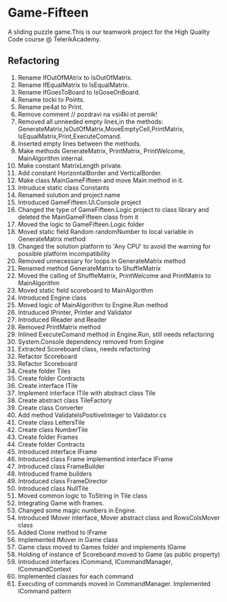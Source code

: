 # Game-Fifteen

A sliding puzzle game.This is our teamwork project for the High Quality Code course @ TelerikAcademy.

## Refactoring

1. Rename  IfOutOfMAtrix to IsOutOfMatrix.
2. Rename IfEqualMatrix to IsEqualMatrix.
3. Rename IfGoesToBoard to IsGoseOnBoard.
4. Rename tocki to Points.
5. Rename pe4at to Print.
6. Remove comment // pozdravi na vsi4ki ot pernik!
7. Removed all unneeded empty lines,in the methods:
GenerateMatrix,IsOutOfMatrix,MoveEmptyCell,PrintMatrix,
IsEqualMatrix,Print,ExecuteComand.
8. Inserted empty lines between the methods.
9. Make methods GenerateMatrix, PrintMatrix, PrintWelcome,
MainAlgorithm internal.
10. Make constant MatrixLength private.
11. Add constant HorizontalBorder and VerticalBorder.
12. Make class  MainGameFifteen and move Main method in it.
13. Intruduce static class Constants
14. Renamed solution and project name
15. Introduced GameFifteen.UI.Console project
16. Changed the type of GameFifteen.Logic project to class library and deleted the MainGameFifteen class from it
17. Moved the logic to GameFifteen.Logic folder
18. Moved static field Random randomNumber to local variable in GenerateMatrix method
19. Changed the solution platform to 'Any CPU' to avoid the warning for possible platform incompatibility
20. Removed unnecessary for loops in GenerateMatrix method
21. Renamed method GenerateMatrix to ShuffleMatrix
22. Moved the calling of ShuffleMatrix, PrintWelcome and PrintMatrix to MainAlgorithm
23. Moved static field scoreboard to MainAlgorithm
24. Introduced Engine class
25. Moved logic of MainAlgorithm to Engine.Run method
26. Intruduced IPrinter, Printer and Validator
27. Introduced IReader and Reader
28. Removed PrintMatrix method
29. Inlined ExecuteComand method in Engine.Run, still needs refactoring
30. System.Console dependency removed from Engine
31. Extracted Scoreboard class, needs refactoring
32. Refactor Scoreboard
33. Refactor Scoreboard
34. Create folder Tiles
35. Create folder Contracts
36. Create interface ITile
37. Implement interface ITile with abstract class Tile
38. Create abstract class TileFactory
39. Create class Converter 
40. Add method ValidateIsPositiveInteger to Validator.cs
41. Create class LettersTile
42. Create class NumberTile
43. Create folder Frames
44. Create folder Contracts
45. Introduced interface IFrame
46. Introduced class Frame implementind interface IFrame
47. Introduced class FrameBuilder
48. Introduced frame builders 
49. Introduced class FrameDirector
50. Introduced class NullTile
51. Moved common logic to ToString in Tile class
52. Integrating Game with frames. 
53. Changed some magic numbers in Engine.
54. Introduced IMover interface, Mover abstract class and RowsColsMover class
55. Added Clone method to IFrame
56. Implemented IMover in Game class
57. Game class moved to Games folder and implements IGame
58. Holding of instance of Scoreboard moved to Game (as public property)
59. Introduced interfaces ICommand, ICommandManager, ICommandContext
60. Implemented classes for each command
61. Executing of commands moved in CommandManager. Implemented ICommand pattern
